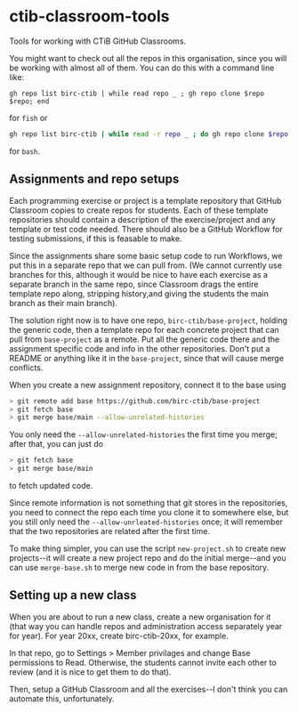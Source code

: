 # ctib-classroom-tools

Tools for working with CTiB GitHub Classrooms.

You might want to check out all the repos in this organisation, since you will be working with almost all of them. You can do this with a command line like:

```fish
gh repo list birc-ctib | while read repo _ ; gh repo clone $repo $repo; end
```

for `fish` or 

```bash
gh repo list birc-ctib | while read -r repo _ ; do gh repo clone $repo $repo; done
```

for `bash`.

## Assignments and repo setups

Each programming exercise or project is a template repository that GitHub Classroom copies to create repos for students. Each of these template repositories should contain a description of the exercise/project and any template or test code needed. There should also be a GitHub Workflow for testing submissions, if this is feasable to make.

Since the assignments share some basic setup code to run Workflows, we put this in a separate repo that we can pull from. (We cannot currently use branches for this, although it would be nice to have each exercise as a separate branch in the same repo, since Classroom drags the entire template repo along, stripping history,and giving the students the main branch as their main branch).

The solution right now is to have one repo, `birc-ctib/base-project`, holding the generic code, then a template repo for each concrete project that can pull from `base-project` as a remote. Put all the generic code there and the assignment specific code and info in the other repositories. Don't put a README or anything like it in the `base-project`, since that will cause merge conflicts.

When you create a new assignment repository, connect it to the base using

```sh
> git remote add base https://github.com/birc-ctib/base-project
> git fetch base
> git merge base/main --allow-unrelated-histories
```
You only need the `--allow-unrelated-histories` the first time you merge; after that, you can just do

```sh
> git fetch base
> git merge base/main
```

to fetch updated code.

Since remote information is not something that git stores in the repositories, you need to connect the repo each time you clone it to somewhere else, but you still only need the `--allow-unrleated-histories` once; it will remember that the two repositories are related after the first time.

To make thing simpler, you can use the script `new-project.sh` to create new projects--it will create a new project repo and do the initial merge--and you can use `merge-base.sh` to merge new code in from the base repository.


## Setting up a new class

When you are about to run a new class, create a new organisation for it (that way you can handle repos and administration access separately year for year). For year 20xx, create birc-ctib-20xx, for example.

In that repo, go to Settings > Member privilages and change Base permissions to Read. Otherwise, the students cannot invite each other to review (and it is nice to get them to do that).

Then, setup a GitHub Classroom and all the exercises--I don't think you can automate this, unfortunately.
